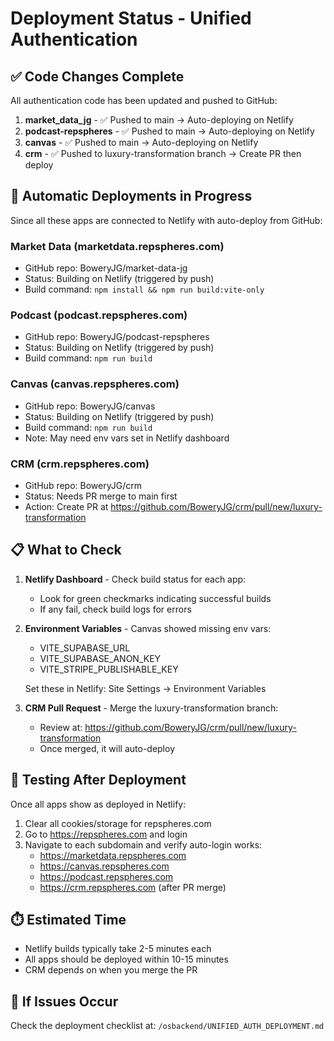 # Deployment Status - Unified Authentication

## ✅ Code Changes Complete
All authentication code has been updated and pushed to GitHub:

1. **market_data_jg** - ✅ Pushed to main → Auto-deploying on Netlify
2. **podcast-repspheres** - ✅ Pushed to main → Auto-deploying on Netlify  
3. **canvas** - ✅ Pushed to main → Auto-deploying on Netlify
4. **crm** - ✅ Pushed to luxury-transformation branch → Create PR then deploy

## 🚀 Automatic Deployments in Progress

Since all these apps are connected to Netlify with auto-deploy from GitHub:

### Market Data (marketdata.repspheres.com)
- GitHub repo: BoweryJG/market-data-jg
- Status: Building on Netlify (triggered by push)
- Build command: `npm install && npm run build:vite-only`

### Podcast (podcast.repspheres.com) 
- GitHub repo: BoweryJG/podcast-repspheres
- Status: Building on Netlify (triggered by push)
- Build command: `npm run build`

### Canvas (canvas.repspheres.com)
- GitHub repo: BoweryJG/canvas
- Status: Building on Netlify (triggered by push)
- Build command: `npm run build`
- Note: May need env vars set in Netlify dashboard

### CRM (crm.repspheres.com)
- GitHub repo: BoweryJG/crm
- Status: Needs PR merge to main first
- Action: Create PR at https://github.com/BoweryJG/crm/pull/new/luxury-transformation

## 📋 What to Check

1. **Netlify Dashboard** - Check build status for each app:
   - Look for green checkmarks indicating successful builds
   - If any fail, check build logs for errors

2. **Environment Variables** - Canvas showed missing env vars:
   - VITE_SUPABASE_URL
   - VITE_SUPABASE_ANON_KEY
   - VITE_STRIPE_PUBLISHABLE_KEY
   
   Set these in Netlify: Site Settings → Environment Variables

3. **CRM Pull Request** - Merge the luxury-transformation branch:
   - Review at: https://github.com/BoweryJG/crm/pull/new/luxury-transformation
   - Once merged, it will auto-deploy

## 🧪 Testing After Deployment

Once all apps show as deployed in Netlify:

1. Clear all cookies/storage for repspheres.com
2. Go to https://repspheres.com and login
3. Navigate to each subdomain and verify auto-login works:
   - https://marketdata.repspheres.com
   - https://canvas.repspheres.com
   - https://podcast.repspheres.com
   - https://crm.repspheres.com (after PR merge)

## ⏱️ Estimated Time
- Netlify builds typically take 2-5 minutes each
- All apps should be deployed within 10-15 minutes
- CRM depends on when you merge the PR

## 🔧 If Issues Occur
Check the deployment checklist at: `/osbackend/UNIFIED_AUTH_DEPLOYMENT.md`
